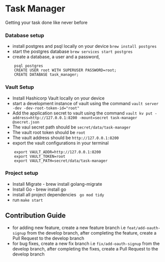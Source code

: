 # Task Manager
Getting your task done like never before


### Database setup

- install postgres and psql  locally on your device `brew install postgres`
- start the postgres database `brew services start postgres`
- create a database, a user and a password,
```
    psql postgres
    CREATE USER root WITH SUPERUSER PASSWORD=root;
    CREATE DATABASE task_manager;
```

### Vault Setup
- Install Hashicorp Vault locally on your device
- start a development instance of vault  using the command ` vault server -dev -dev-root-token-id="root" `
- Add the application secret to vault using the command `vault kv put -address=http://127.0.0.1:8200 -mount=secret task-manager @secret.json`
- The vaul secret path should be `secret/data/task-manager`
- The vault root token should be `root`
- The vault address should be `http://127.0.0.1:8200`
- export the vault configurations in your terminal
```
    export VAULT_ADDR=http://127.0.0.1:8200
    export VAULT_TOKEN=root
    export VAULT_PATH=secret/data/task-manager

```

### Project setup


- Install Migrate - brew install golang-migrate
- Install Go - brew install go
- install all project dependencies ` go mod tidy`
- run `make start`


## Contribution  Guide
- for adding new feature, create a new  feature branch i.e `feat/add-oauth-signup` from the develop branch, after completing the feature, create a Pull Request to the develop branch
- for bug fixes, create a new  fix branch i.e `fix/add-oauth-signup` from the develop branch, after completing the fixes, create a Pull Request to the develop branch
